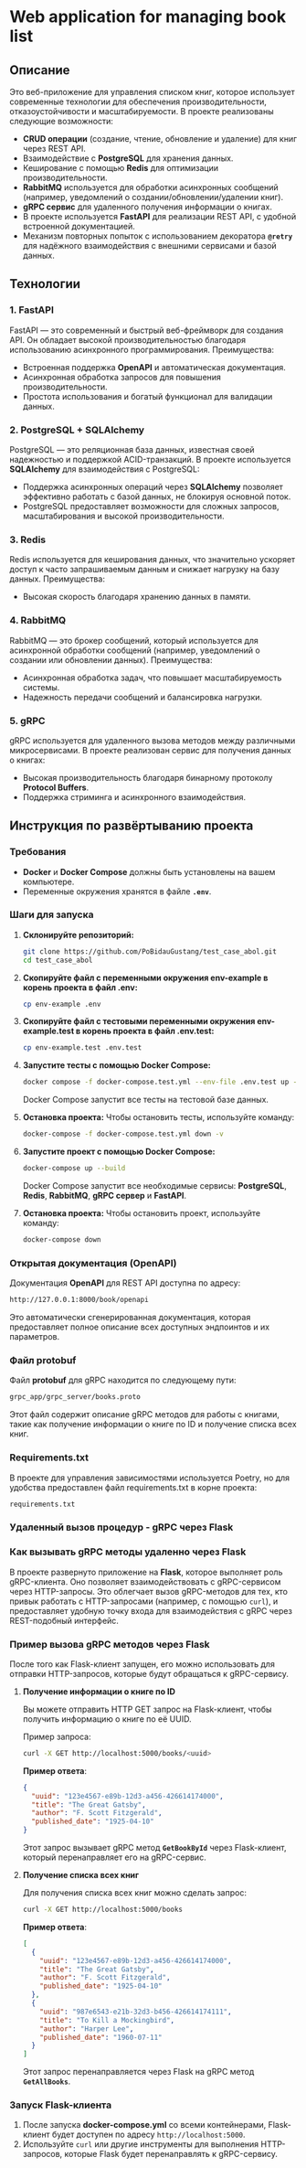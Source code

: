 # Web application for managing book list

## Описание

Это веб-приложение для управления списком книг, которое использует современные технологии для обеспечения производительности, отказоустойчивости и масштабируемости. В проекте реализованы следующие возможности:

- **CRUD операции** (создание, чтение, обновление и удаление) для книг через REST API.
- Взаимодействие с **PostgreSQL** для хранения данных.
- Кеширование с помощью **Redis** для оптимизации производительности.
- **RabbitMQ** используется для обработки асинхронных сообщений (например, уведомлений о создании/обновлении/удалении книг).
- **gRPC сервис** для удаленного получения информации о книгах.
- В проекте используется **FastAPI** для реализации REST API, с удобной встроенной документацией.
- Механизм повторных попыток с использованием декоратора **`@retry`** для надёжного взаимодействия с внешними сервисами и базой данных.

## Технологии

### 1. **FastAPI**

FastAPI — это современный и быстрый веб-фреймворк для создания API. Он обладает высокой производительностью благодаря использованию асинхронного программирования. Преимущества:

- Встроенная поддержка **OpenAPI** и автоматическая документация.
- Асинхронная обработка запросов для повышения производительности.
- Простота использования и богатый функционал для валидации данных.

### 2. **PostgreSQL** + **SQLAlchemy**

PostgreSQL — это реляционная база данных, известная своей надежностью и поддержкой ACID-транзакций. В проекте используется **SQLAlchemy** для взаимодействия с PostgreSQL:

- Поддержка асинхронных операций через **SQLAlchemy** позволяет эффективно работать с базой данных, не блокируя основной поток.
- PostgreSQL предоставляет возможности для сложных запросов, масштабирования и высокой производительности.

### 3. **Redis**

Redis используется для кеширования данных, что значительно ускоряет доступ к часто запрашиваемым данным и снижает нагрузку на базу данных. Преимущества:

- Высокая скорость благодаря хранению данных в памяти.

### 4. **RabbitMQ**

RabbitMQ — это брокер сообщений, который используется для асинхронной обработки сообщений (например, уведомлений о создании или обновлении данных). Преимущества:

- Асинхронная обработка задач, что повышает масштабируемость системы.
- Надежность передачи сообщений и балансировка нагрузки.

### 5. **gRPC**

gRPC используется для удаленного вызова методов между различными микросервисами. В проекте реализован сервис для получения данных о книгах:

- Высокая производительность благодаря бинарному протоколу **Protocol Buffers**.
- Поддержка стриминга и асинхронного взаимодействия.

## Инструкция по развёртыванию проекта

### Требования

- **Docker** и **Docker Compose** должны быть установлены на вашем компьютере.
- Переменные окружения хранятся в файле **`.env`**.

### Шаги для запуска

1. **Склонируйте репозиторий:**

   ```bash
   git clone https://github.com/PoBidauGustang/test_case_abol.git
   cd test_case_abol
   ```

2. **Скопируйте файл с переменными окружения env-example в корень проекта в файл .env:**

   ```bash
   cp env-example .env
   ```

3. **Скопируйте файл с тестовыми переменными окружения env-example.test в корень проекта в файл .env.test:**

   ```bash
   cp env-example.test .env.test
   ```

4. **Запустите тесты с помощью Docker Compose:**

   ```bash
   docker compose -f docker-compose.test.yml --env-file .env.test up --build
   ```

   Docker Compose запустит все тесты на тестовой базе данных.

5. **Остановка проекта:**
   Чтобы остановить тесты, используйте команду:

   ```bash
   docker-compose -f docker-compose.test.yml down -v
   ```

6. **Запустите проект с помощью Docker Compose:**

   ```bash
   docker-compose up --build
   ```

   Docker Compose запустит все необходимые сервисы: **PostgreSQL**, **Redis**, **RabbitMQ**, **gRPC сервер** и **FastAPI**.

7. **Остановка проекта:**
   Чтобы остановить проект, используйте команду:

   ```bash
   docker-compose down
   ```

### Открытая документация (OpenAPI)

Документация **OpenAPI** для REST API доступна по адресу:

```bash
http://127.0.0.1:8000/book/openapi
```

Это автоматически сгенерированная документация, которая предоставляет полное описание всех доступных эндпоинтов и их параметров.

### Файл protobuf

Файл **protobuf** для gRPC находится по следующему пути:

```bash
grpc_app/grpc_server/books.proto
```

Этот файл содержит описание gRPC методов для работы с книгами, такие как получение информации о книге по ID и получение списка всех книг.

### Requirements.txt

В проекте для управления зависимостями используется Poetry, но для удобства предоставлен файл requirements.txt в корне проекта:

```bash
requirements.txt
```

### Удаленный вызов процедур - gRPC через Flask

### Как вызывать gRPC методы удаленно через Flask

В проекте развернуто приложение на **Flask**, которое выполняет роль gRPC-клиента. Оно позволяет взаимодействовать с gRPC-сервисом через HTTP-запросы. Это облегчает вызов gRPC-методов для тех, кто привык работать с HTTP-запросами (например, с помощью `curl`), и предоставляет удобную точку входа для взаимодействия с gRPC через REST-подобный интерфейс.

### Пример вызова gRPC методов через Flask

После того как Flask-клиент запущен, его можно использовать для отправки HTTP-запросов, которые будут обращаться к gRPC-сервису.

1. **Получение информации о книге по ID**

   Вы можете отправить HTTP GET запрос на Flask-клиент, чтобы получить информацию о книге по её UUID.

   Пример запроса:

   ```bash
   curl -X GET http://localhost:5000/books/<uuid>
   ```

   **Пример ответа**:

   ```json
   {
     "uuid": "123e4567-e89b-12d3-a456-426614174000",
     "title": "The Great Gatsby",
     "author": "F. Scott Fitzgerald",
     "published_date": "1925-04-10"
   }
   ```

   Этот запрос вызывает gRPC метод **`GetBookById`** через Flask-клиент, который перенаправляет его на gRPC-сервис.

2. **Получение списка всех книг**

   Для получения списка всех книг можно сделать запрос:

   ```bash
   curl -X GET http://localhost:5000/books
   ```

   **Пример ответа**:

   ```json
   [
     {
       "uuid": "123e4567-e89b-12d3-a456-426614174000",
       "title": "The Great Gatsby",
       "author": "F. Scott Fitzgerald",
       "published_date": "1925-04-10"
     },
     {
       "uuid": "987e6543-e21b-32d3-b456-426614174111",
       "title": "To Kill a Mockingbird",
       "author": "Harper Lee",
       "published_date": "1960-07-11"
     }
   ]
   ```

   Этот запрос перенаправляется через Flask на gRPC метод **`GetAllBooks`**.

### Запуск Flask-клиента

1. После запуска **docker-compose.yml** со всеми контейнерами, Flask-клиент будет доступен по адресу `http://localhost:5000`.
2. Используйте `curl` или другие инструменты для выполнения HTTP-запросов, которые Flask будет перенаправлять к gRPC-сервису.
